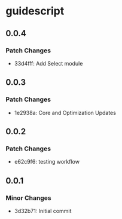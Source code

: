 # guidescript

## 0.0.4

### Patch Changes

- 33d4fff: Add Select module

## 0.0.3

### Patch Changes

- 1e2938a: Core and Optimization Updates

## 0.0.2

### Patch Changes

- e62c9f6: testing workflow

## 0.0.1

### Minor Changes

- 3d32b71: Initial commit
